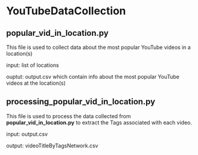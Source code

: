 # YouTubeDataCollection

## popular_vid_in_location.py 
This file is used to collect data about the most popular YouTube videos in a location(s)

input: list of locations

ouptut: output.csv which contain info about the most popular YouTube videos at the location(s)

## processing_popular_vid_in_location.py
This file is used to process the data collected from **popular_vid_in_location.py** to extract the Tags associated with each video. 

input: output.csv

output: videoTitleByTagsNetwork.csv
